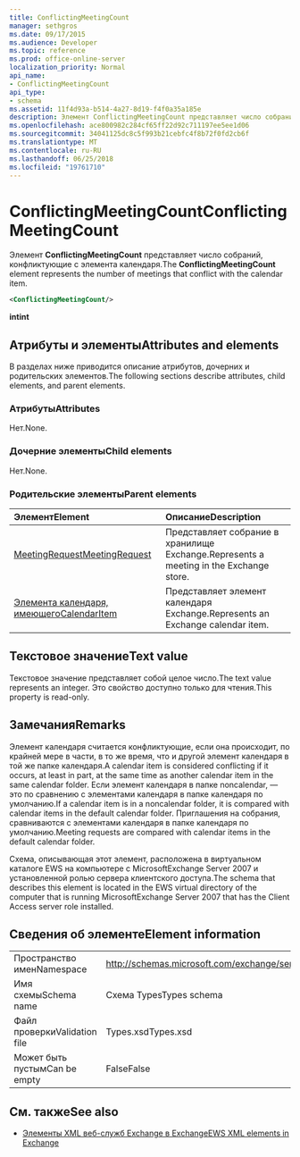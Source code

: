 ```yaml
---
title: ConflictingMeetingCount
manager: sethgros
ms.date: 09/17/2015
ms.audience: Developer
ms.topic: reference
ms.prod: office-online-server
localization_priority: Normal
api_name:
- ConflictingMeetingCount
api_type:
- schema
ms.assetid: 11f4d93a-b514-4a27-8d19-f4f0a35a185e
description: Элемент ConflictingMeetingCount представляет число собраний, конфликтующие с элемента календаря.
ms.openlocfilehash: ace800982c284cf65ff22d92c711197ee5ee1d06
ms.sourcegitcommit: 34041125dc8c5f993b21cebfc4f8b72f0fd2cb6f
ms.translationtype: MT
ms.contentlocale: ru-RU
ms.lasthandoff: 06/25/2018
ms.locfileid: "19761710"
---
```

# <a name="conflictingmeetingcount"></a><span data-ttu-id="293c0-103">ConflictingMeetingCount</span><span class="sxs-lookup"><span data-stu-id="293c0-103">ConflictingMeetingCount</span></span>

<span data-ttu-id="293c0-104">Элемент **ConflictingMeetingCount** представляет число собраний, конфликтующие с элемента календаря.</span><span class="sxs-lookup"><span data-stu-id="293c0-104">The **ConflictingMeetingCount** element represents the number of meetings that conflict with the calendar item.</span></span> 
  
```xml
<ConflictingMeetingCount/>
```

 <span data-ttu-id="293c0-105">**int**</span><span class="sxs-lookup"><span data-stu-id="293c0-105">**int**</span></span>
## <a name="attributes-and-elements"></a><span data-ttu-id="293c0-106">Атрибуты и элементы</span><span class="sxs-lookup"><span data-stu-id="293c0-106">Attributes and elements</span></span>

<span data-ttu-id="293c0-107">В разделах ниже приводится описание атрибутов, дочерних и родительских элементов.</span><span class="sxs-lookup"><span data-stu-id="293c0-107">The following sections describe attributes, child elements, and parent elements.</span></span>
  
### <a name="attributes"></a><span data-ttu-id="293c0-108">Атрибуты</span><span class="sxs-lookup"><span data-stu-id="293c0-108">Attributes</span></span>

<span data-ttu-id="293c0-109">Нет.</span><span class="sxs-lookup"><span data-stu-id="293c0-109">None.</span></span>
  
### <a name="child-elements"></a><span data-ttu-id="293c0-110">Дочерние элементы</span><span class="sxs-lookup"><span data-stu-id="293c0-110">Child elements</span></span>

<span data-ttu-id="293c0-111">Нет.</span><span class="sxs-lookup"><span data-stu-id="293c0-111">None.</span></span>
  
### <a name="parent-elements"></a><span data-ttu-id="293c0-112">Родительские элементы</span><span class="sxs-lookup"><span data-stu-id="293c0-112">Parent elements</span></span>

|<span data-ttu-id="293c0-113">**Элемент**</span><span class="sxs-lookup"><span data-stu-id="293c0-113">**Element**</span></span>|<span data-ttu-id="293c0-114">**Описание**</span><span class="sxs-lookup"><span data-stu-id="293c0-114">**Description**</span></span>|
|:-----|:-----|
|[<span data-ttu-id="293c0-115">MeetingRequest</span><span class="sxs-lookup"><span data-stu-id="293c0-115">MeetingRequest</span></span>](meetingrequest.md) <br/> |<span data-ttu-id="293c0-116">Представляет собрание в хранилище Exchange.</span><span class="sxs-lookup"><span data-stu-id="293c0-116">Represents a meeting in the Exchange store.</span></span>  <br/> |
|[<span data-ttu-id="293c0-117">Элемента календаря, имеющего</span><span class="sxs-lookup"><span data-stu-id="293c0-117">CalendarItem</span></span>](calendaritem.md) <br/> |<span data-ttu-id="293c0-118">Представляет элемент календаря Exchange.</span><span class="sxs-lookup"><span data-stu-id="293c0-118">Represents an Exchange calendar item.</span></span>  <br/> |
   
## <a name="text-value"></a><span data-ttu-id="293c0-119">Текстовое значение</span><span class="sxs-lookup"><span data-stu-id="293c0-119">Text value</span></span>

<span data-ttu-id="293c0-120">Текстовое значение представляет собой целое число.</span><span class="sxs-lookup"><span data-stu-id="293c0-120">The text value represents an integer.</span></span> <span data-ttu-id="293c0-121">Это свойство доступно только для чтения.</span><span class="sxs-lookup"><span data-stu-id="293c0-121">This property is read-only.</span></span>
  
## <a name="remarks"></a><span data-ttu-id="293c0-122">Замечания</span><span class="sxs-lookup"><span data-stu-id="293c0-122">Remarks</span></span>

<span data-ttu-id="293c0-123">Элемент календаря считается конфликтующие, если она происходит, по крайней мере в части, в то же время, что и другой элемент календаря в той же папке календаря.</span><span class="sxs-lookup"><span data-stu-id="293c0-123">A calendar item is considered conflicting if it occurs, at least in part, at the same time as another calendar item in the same calendar folder.</span></span> <span data-ttu-id="293c0-124">Если элемент календаря в папке noncalendar, — это по сравнению с элементами календаря в папке календаря по умолчанию.</span><span class="sxs-lookup"><span data-stu-id="293c0-124">If a calendar item is in a noncalendar folder, it is compared with calendar items in the default calendar folder.</span></span> <span data-ttu-id="293c0-125">Приглашения на собрания, сравниваются с элементами календаря в папке календаря по умолчанию.</span><span class="sxs-lookup"><span data-stu-id="293c0-125">Meeting requests are compared with calendar items in the default calendar folder.</span></span>
  
<span data-ttu-id="293c0-126">Схема, описывающая этот элемент, расположена в виртуальном каталоге EWS на компьютере с MicrosoftExchange Server 2007 и установленной ролью сервера клиентского доступа.</span><span class="sxs-lookup"><span data-stu-id="293c0-126">The schema that describes this element is located in the EWS virtual directory of the computer that is running MicrosoftExchange Server 2007 that has the Client Access server role installed.</span></span>
  
## <a name="element-information"></a><span data-ttu-id="293c0-127">Сведения об элементе</span><span class="sxs-lookup"><span data-stu-id="293c0-127">Element information</span></span>

|||
|:-----|:-----|
|<span data-ttu-id="293c0-128">Пространство имен</span><span class="sxs-lookup"><span data-stu-id="293c0-128">Namespace</span></span>  <br/> |http://schemas.microsoft.com/exchange/services/2006/types  <br/> |
|<span data-ttu-id="293c0-129">Имя схемы</span><span class="sxs-lookup"><span data-stu-id="293c0-129">Schema name</span></span>  <br/> |<span data-ttu-id="293c0-130">Схема Types</span><span class="sxs-lookup"><span data-stu-id="293c0-130">Types schema</span></span>  <br/> |
|<span data-ttu-id="293c0-131">Файл проверки</span><span class="sxs-lookup"><span data-stu-id="293c0-131">Validation file</span></span>  <br/> |<span data-ttu-id="293c0-132">Types.xsd</span><span class="sxs-lookup"><span data-stu-id="293c0-132">Types.xsd</span></span>  <br/> |
|<span data-ttu-id="293c0-133">Может быть пустым</span><span class="sxs-lookup"><span data-stu-id="293c0-133">Can be empty</span></span>  <br/> |<span data-ttu-id="293c0-134">False</span><span class="sxs-lookup"><span data-stu-id="293c0-134">False</span></span>  <br/> |
   
## <a name="see-also"></a><span data-ttu-id="293c0-135">См. также</span><span class="sxs-lookup"><span data-stu-id="293c0-135">See also</span></span>



- [<span data-ttu-id="293c0-136">Элементы XML веб-служб Exchange в Exchange</span><span class="sxs-lookup"><span data-stu-id="293c0-136">EWS XML elements in Exchange</span></span>](ews-xml-elements-in-exchange.md)

